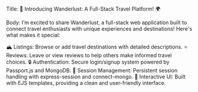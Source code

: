 Title:
🚀 Introducing Wanderlust: A Full-Stack Travel Platform! 🌍

Body:
I’m excited to share Wanderlust, a full-stack web application built to connect travel enthusiasts with unique experiences and destinations! Here's what makes it special:

🏔 Listings: Browse or add travel destinations with detailed descriptions.
⭐ Reviews: Leave or view reviews to help others make informed travel choices.
🔒 Authentication: Secure login/signup system powered by Passport.js and MongoDB.
📁 Session Management: Persistent session handling with express-session and connect-mongo.
🌟 Interactive UI: Built with EJS templates, providing a clean and user-friendly interface.
